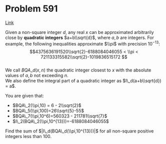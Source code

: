 # Problem 591

[Link](https://projecteuler.net/problem=591)

Given a non-square integer $d$, any real $x$ can be approximated arbitrarily close by **quadratic integers** $a+b\\sqrt{d}$, where $a,b$ are integers. For example, the following inequalities approximate $\\pi$ with precision $10^{-13}$:  
$$4375636191520\\sqrt{2}-6188084046055 < \\pi < 721133315582\\sqrt{2}-1019836515172 $$  
We call $BQA\_d(x,n)$ the quadratic integer closest to $x$ with the absolute values of $a,b$ not exceeding $n$.  
We also define the integral part of a quadratic integer as $I\_d(a+b\\sqrt{d}) = a$.

You are given that:

*   $BQA\_2(\\pi,10) = 6 - 2\\sqrt{2}$
*   $BQA\_5(\\pi,100)=26\\sqrt{5}-55$
*   $BQA\_7(\\pi,10^6)=560323 - 211781\\sqrt{7}$
*   $I\_2(BQA\_2(\\pi,10^{13}))=-6188084046055$

Find the sum of $|I\_d(BQA\_d(\\pi,10^{13}))|$ for all non-square positive integers less than 100.